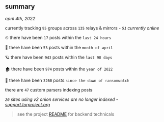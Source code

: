 
## summary
_april 4th, 2022_

currently tracking `95` groups across `135` relays & mirrors - _`51` currently online_

⏲ there have been `17` posts within the `last 24 hours`

🦈 there have been `53` posts within the `month of april`

🪐 there have been `943` posts within the `last 90 days`

🏚 there have been `974` posts within the `year of 2022`

🦕 there have been `3260` posts `since the dawn of ransomwatch`

there are `47` custom parsers indexing posts

_`20` sites using v2 onion services are no longer indexed - [support.torproject.org](https://support.torproject.org/onionservices/v2-deprecation/)_

> see the project [README](https://github.com/thetanz/ransomwatch#ransomwatch--) for backend technicals
